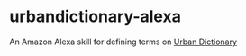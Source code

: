 # urbandictionary-alexa
An Amazon Alexa skill for defining terms on [Urban Dictionary](http://www.urbandictionary.com/)
